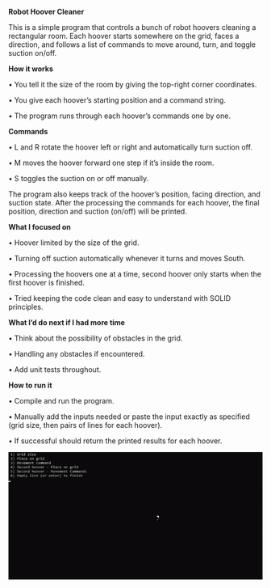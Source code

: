 **Robot Hoover Cleaner**

This is a simple program that controls a bunch of robot hoovers cleaning a rectangular room. Each hoover starts somewhere on the grid, faces a direction, and follows a list of commands to move around, turn, and toggle suction on/off.

**How it works**

• You tell it the size of the room by giving the top-right corner coordinates.

• You give each hoover’s starting position and a command string.

• The program runs through each hoover’s commands one by one.

**Commands**

• L and R rotate the hoover left or right and automatically turn suction off.

• M moves the hoover forward one step if it’s inside the room.

• S toggles the suction on or off manually.

The program also keeps track of the hoover’s position, facing direction, and suction state.
After the processing the commands for each hoover, the final position, direction and suction (on/off) will be printed.

**What I focused on**

• Hoover limited by the size of the grid.

• Turning off suction automatically whenever it turns and moves South.

• Processing the hoovers one at a time, second hoover only starts when the first hoover is finished.

• Tried keeping the code clean and easy to understand with SOLID principles.

**What I’d do next if I had more time**

• Think about the possibility of obstacles in the grid.

• Handling any obstacles if encountered.

• Add unit tests throughout.

**How to run it**

• Compile and run the program.

• Manually add the inputs needed or paste the input exactly as specified (grid size, then pairs of lines for each hoover).

• If successful should return the printed results for each hoover. 

![Demo of Hoover running](PurpleCraneAssignment/images/HooverAssignmentDemo.gif)
